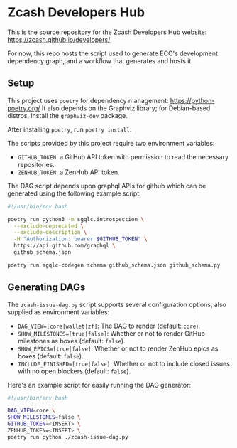 # Zcash Developers Hub

This is the source repository for the Zcash Developers Hub website: https://zcash.github.io/developers/

For now, this repo hosts the script used to generate ECC's development dependency graph, and a workflow that generates and hosts it.

## Setup

This project uses `poetry` for dependency management: https://python-poetry.org/
It also depends on the Graphviz library; for Debian-based distros, install the `graphviz-dev`
package.

After installing `poetry`, run `poetry install`.

The scripts provided by this project require two environment variables:

- `GITHUB_TOKEN`: a GitHub API token with permission to read the necessary repositories.
- `ZENHUB_TOKEN`: a ZenHub API token.

The DAG script depends upon graphql APIs for github which can be generated
using the following example script:

```bash
#!/usr/bin/env bash

poetry run python3 -m sgqlc.introspection \
  --exclude-deprecated \
  --exclude-description \
  -H "Authorization: bearer $GITHUB_TOKEN" \
  https://api.github.com/graphql \
  github_schema.json

poetry run sgqlc-codegen schema github_schema.json github_schema.py
```

## Generating DAGs

The `zcash-issue-dag.py` script supports several configuration options,
also supplied as environment variables:

- `DAG_VIEW=[core|wallet|zf]`: The DAG to render (default: `core`).
- `SHOW_MILESTONES=[true|false]`: Whether or not to render GitHub milestones as boxes (default: `false`).
- `SHOW_EPICS=[true|false]`: Whether or not to render ZenHub epics as boxes (default: `false`).
- `INCLUDE_FINISHED=[true|false]`: Whether or not to include closed issues with no open blockers (default: `false`).

Here's an example script for easily running the DAG generator:

```bash
#!/usr/bin/env bash

DAG_VIEW=core \
SHOW_MILESTONES=false \
GITHUB_TOKEN=<INSERT> \
ZENHUB_TOKEN=<INSERT> \
poetry run python ./zcash-issue-dag.py
```


